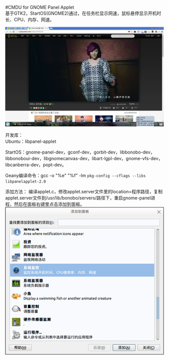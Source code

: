#CMDU for GNOME Panel Applet  
基于GTK2，StartOS(GNOME2)通过，在任务栏显示网速，鼠标悬停显示开机时长、CPU、内存、网速。

![image](preview.png)

开发库：  
Ubuntu：libpanel-applet

StartOS：gnome-panel-dev，gconf-dev，gorbit-dev，libbonobo-dev，libbonoboui-dev，libgnomecanvas-dev，libart-lgpl-dev，gnome-vfs-dev，libcanberra-dev，popt-dev。

Geany编译命令：gcc -o "%e" "%f" -lm `pkg-config --cflags --libs libpanelapplet-2.0`

添加方法：
编译applet.c，修改applet.server文件里的location=程序路径，复制applet.server文件到/usr/lib/bonobo/servers/路径下，重启gnome-panel进程，然后在面板右键里点击添加到面板。
![image](Add%20Applet.png)
